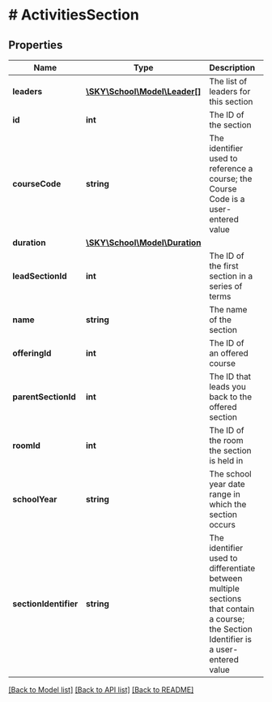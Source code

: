 # # ActivitiesSection

## Properties

Name | Type | Description | Notes
------------ | ------------- | ------------- | -------------
**leaders** | [**\SKY\School\Model\Leader[]**](Leader.md) | The list of leaders for this section | [optional]
**id** | **int** | The ID of the section | [optional]
**courseCode** | **string** | The identifier used to reference a course; the Course Code is a user-entered value | [optional]
**duration** | [**\SKY\School\Model\Duration**](Duration.md) |  | [optional]
**leadSectionId** | **int** | The ID of the first section in a series of terms | [optional]
**name** | **string** | The name of the section | [optional]
**offeringId** | **int** | The ID of an offered course | [optional]
**parentSectionId** | **int** | The ID that leads you back to the offered section | [optional]
**roomId** | **int** | The ID of the room the section is held in | [optional]
**schoolYear** | **string** | The school year date range in which the section occurs | [optional]
**sectionIdentifier** | **string** | The identifier used to differentiate between multiple sections that contain a course; the Section Identifier is a user-entered value | [optional]

[[Back to Model list]](../../README.md#models) [[Back to API list]](../../README.md#endpoints) [[Back to README]](../../README.md)
